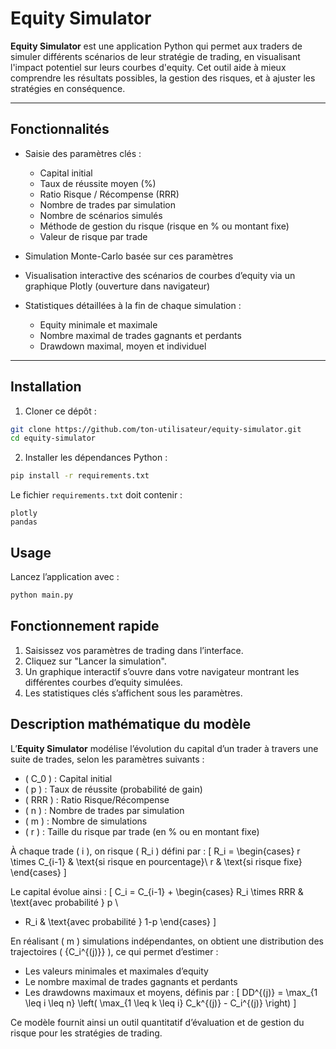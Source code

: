 # Equity Simulator

**Equity Simulator** est une application Python qui permet aux traders de simuler différents scénarios de leur stratégie de trading, en visualisant l'impact potentiel sur leurs courbes d'equity. Cet outil aide à mieux comprendre les résultats possibles, la gestion des risques, et à ajuster les stratégies en conséquence.

---

## Fonctionnalités

- Saisie des paramètres clés :
  - Capital initial
  - Taux de réussite moyen (%)
  - Ratio Risque / Récompense (RRR)
  - Nombre de trades par simulation
  - Nombre de scénarios simulés
  - Méthode de gestion du risque (risque en % ou montant fixe)
  - Valeur de risque par trade

- Simulation Monte-Carlo basée sur ces paramètres
- Visualisation interactive des scénarios de courbes d’equity via un graphique Plotly (ouverture dans navigateur)
- Statistiques détaillées à la fin de chaque simulation :
  - Equity minimale et maximale
  - Nombre maximal de trades gagnants et perdants
  - Drawdown maximal, moyen et individuel

---

## Installation

1. Cloner ce dépôt :

```bash
git clone https://github.com/ton-utilisateur/equity-simulator.git
cd equity-simulator
```

2. Installer les dépendances Python :

```bash
pip install -r requirements.txt
```

Le fichier ```requirements.txt``` doit contenir :

```nginx
plotly
pandas
```

## Usage

Lancez l’application avec :

```bash
python main.py
```

## Fonctionnement rapide
1. Saisissez vos paramètres de trading dans l’interface.
2. Cliquez sur "Lancer la simulation".
3. Un graphique interactif s’ouvre dans votre navigateur montrant les différentes courbes d’equity simulées.
4. Les statistiques clés s’affichent sous les paramètres.

## Description mathématique du modèle

L’**Equity Simulator** modélise l’évolution du capital d’un trader à travers une suite de trades, selon les paramètres suivants :

- \( C_0 \) : Capital initial
- \( p \) : Taux de réussite (probabilité de gain)
- \( RRR \) : Ratio Risque/Récompense
- \( n \) : Nombre de trades par simulation
- \( m \) : Nombre de simulations
- \( r \) : Taille du risque par trade (en % ou en montant fixe)

À chaque trade \( i \), on risque \( R_i \) défini par :
\[
R_i = \begin{cases}
r \times C_{i-1} & \text{si risque en pourcentage}\\
r & \text{si risque fixe}
\end{cases}
\]

Le capital évolue ainsi :
\[
C_i = C_{i-1} + 
\begin{cases}
R_i \times RRR & \text{avec probabilité } p \\
- R_i & \text{avec probabilité } 1-p
\end{cases}
\]

En réalisant \( m \) simulations indépendantes, on obtient une distribution des trajectoires \( \{C_i^{(j)}\} \), ce qui permet d’estimer :

- Les valeurs minimales et maximales d’equity
- Le nombre maximal de trades gagnants et perdants
- Les drawdowns maximaux et moyens, définis par :
\[
DD^{(j)} = \max_{1 \leq i \leq n} \left( \max_{1 \leq k \leq i} C_k^{(j)} - C_i^{(j)} \right)
\]

Ce modèle fournit ainsi un outil quantitatif d’évaluation et de gestion du risque pour les stratégies de trading.